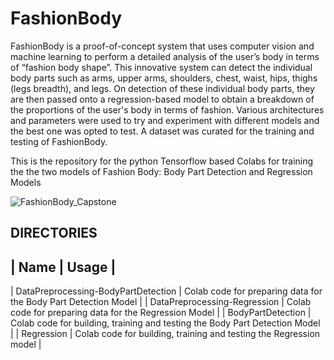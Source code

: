# FashionBody
FashionBody is a proof-of-concept system that uses computer vision and machine learning to perform a detailed analysis of the user’s body in terms of “fashion body shape”. This innovative system can detect the individual body parts such as arms, upper arms, shoulders, chest, waist, hips, thighs (legs breadth), and legs. On detection of these individual body parts, they are then passed onto a regression-based model to obtain a breakdown of the proportions of the user's body in terms of fashion. Various architectures and parameters were used to try and experiment with different models and the best one was opted to test.  A dataset was curated for the training and testing of FashionBody.

This is the repository for the python Tensorflow based Colabs for training the the two models of Fashion Body: Body Part Detection and Regression Models

![FashionBody_Capstone](https://github.com/varshad18/FashionBody/assets/42490142/8c957834-5e47-4c1f-b321-78096d6d3074)


## DIRECTORIES

| Name | Usage |
------------
| DataPreprocessing-BodyPartDetection | Colab code for preparing data for the Body Part Detection Model |
| DataPreprocessing-Regression | Colab code for preparing data for the Regression Model |
| BodyPartDetection | Colab code for building, training and testing the Body Part Detection Model |
| Regression | Colab code for building, training and testing the Regression model |
